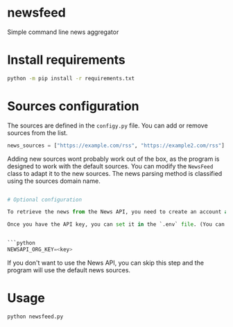 # newsfeed
Simple command line news aggregator

# Install requirements

```bash
python -m pip install -r requirements.txt
```

# Sources configuration

The sources are defined in the `configy.py` file. You can add or remove sources from the list.

```python
news_sources = ["https://example.com/rss", "https://example2.com/rss"]
```

Adding new sources wont probably work out of the box, as the program is designed to work with the default sources. You can modify the `NewsFeed` class to adapt it to the new sources. The news parsing method is classified using the sources domain name.

```python

# Optional configuration

To retrieve the news from the News API, you need to create an account and get an API key. You can do it [here](https://newsapi.org/).

Once you have the API key, you can set it in the `.env` file. (You can copy the `.env.example` file and rename it to `.env`).


```python
NEWSAPI_ORG_KEY=<key>
```

If you don't want to use the News API, you can skip this step and the program will use the default news sources.


# Usage

```bash
python newsfeed.py
```